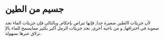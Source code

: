 # جسيم من الطين

لأن جزيئات االطين صغيرة جدا, فإنها تتراص بإحكام, وبالتالي فإن جزيئات الماء تجد
صعوبة في اختراقها, و من ناحية أخرى, تجد جزيئات الرمل أكبر بكثير ممايسمح للماء
بالإ نزلاق عبرها بسهولة.

